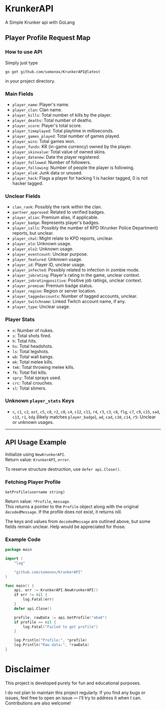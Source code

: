 # KrunkerAPI
A Simple Krunker api with GoLang

## Player Profile Request Map

### How to use API
Simply just type
```
go get github.com/somonox/KrunkerAPI@latest
```
in your project directory.


### Main Fields

- `player_name`: Player's name.
- `player_clan`: Clan name.
- `player_kills`: Total number of kills by the player.
- `player_deaths`: Total number of deaths.
- `player_score`: Player's total score.
- `player_timeplayed`: Total playtime in milliseconds.
- `player_games_played`: Total number of games played.
- `player_wins`: Total games won.
- `player_funds`: KR (in-game currency) owned by the player.
- `player_skinvalue`: Total value of owned skins.
- `player_datenew`: Date the player registered.
- `player_followed`: Number of followers.
- `player_following`: Number of people the player is following.
- `player_elo4`: Junk data or unused.
- `player_hack`: Flags a player for hacking 1 is hacker tagged, 0 is not hacker tagged.

### Unclear Fields

- `clan_rank`: Possibly the rank within the clan.
- `partner_approved`: Related to verified badges.
- `player_alias`: Premium alias, if applicable.
- `player_badge`: Represents player's badges.
- `player_calls`: Possibly the number of KPD (Krunker Police Department) reports, but unclear.
- `player_chal`: Might relate to KPD reports, unclear.
- `player_elo`: Unknown usage.
- `player_elo2`: Unknown usage.
- `player_eventcount`: Unclear purpose.
- `player_featured`: Unknown usage.
- `player_id`: Player ID, unclear usage.
- `player_infected`: Possibly related to infection in zombie mode.
- `player_jobrating`: Player's rating in the game, unclear context.
- `player_jobratingpositive`: Positive job ratings, unclear context.
- `player_premium`: Premium badge status.
- `player_region`: Region or server location.
- `player_taggedaccounts`: Number of tagged accounts, unclear.
- `player_twitchname`: Linked Twitch account name, if any.
- `player_type`: Unclear usage.

### Player Stats

- `n`: Number of nukes.
- `s`: Total shots fired.
- `h`: Total hits.
- `hs`: Total headshots.
- `ls`: Total legshots.
- `wb`: Total wall bangs.
- `mk`: Total melee kills.
- `tmk`: Total throwing melee kills.
- `fk`: Total fist kills.
- `spry`: Total sprays used.
- `crc`: Total crouches.
- `sl`: Total slimers.

### Unknown `player_stats` Keys

- `c`, `c1`, `c2`, `ast`, `c5`, `c8`, `r2`, `c0`, `c4`, `c12`, `c11`, `r4`, `r3`, `c3`, `c6`, `flg`, `c7`, `c9`, `c15`, `sad`, `c13`, `r1`, `bdg` (likely matches `player_badge`), `ad`, `cad`, `c10`, `c14`, `r5`: Unclear or unknown usages.

---

## API Usage Example

Initialize using `NewKrunkerAPI`.  
Return value: `KrunkerAPI`, `error`.

To reserve structure destruction, use `defer api.Close()`.

### Fetching Player Profile

`GetProfile(username string)`

Return value: `*Profile`, `message`.  
This returns a pointer to the `Profile` object along with the original `decodedMessage`.
If the profile does not exist, it returns nill.


The keys and values from `decodedMessage` are outlined above, but some fields remain unclear. Help would be appreciated for those.

### Example Code

```go
package main

import (
	"log"

	"github.com/somonox/KrunkerAPI"
)

func main() {
	api, err := KrunkerAPI.NewKrunkerAPI()
	if err != nil {
		log.Fatal(err)
	}
	defer api.Close()

	profile, rawData := api.GetProfile("a6a6")
	if profile == nil {
		log.Fatal("Failed to get profile")
	}

	log.Println("Profile:", *profile)
	log.Println("Raw data:", *rawData)
}
```

# Disclaimer
This project is developed purely for fun and educational purposes.

I do not plan to maintain this project regularly.
If you find any bugs or issues, feel free to open an issue — I’ll try to address it when I can.
Contributions are also welcome!